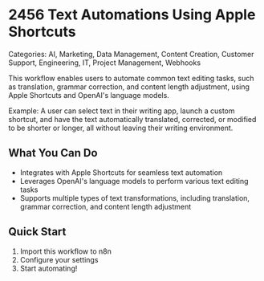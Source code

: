 # 2456 Text Automations Using Apple Shortcuts

Categories: AI, Marketing, Data Management, Content Creation, Customer Support, Engineering, IT, Project Management, Webhooks

This workflow enables users to automate common text editing tasks, such as translation, grammar correction, and content length adjustment, using Apple Shortcuts and OpenAI's language models.

Example: A user can select text in their writing app, launch a custom shortcut, and have the text automatically translated, corrected, or modified to be shorter or longer, all without leaving their writing environment.

## What You Can Do
- Integrates with Apple Shortcuts for seamless text automation
- Leverages OpenAI's language models to perform various text editing tasks
- Supports multiple types of text transformations, including translation, grammar correction, and content length adjustment

## Quick Start
1. Import this workflow to n8n
2. Configure your settings
3. Start automating!


